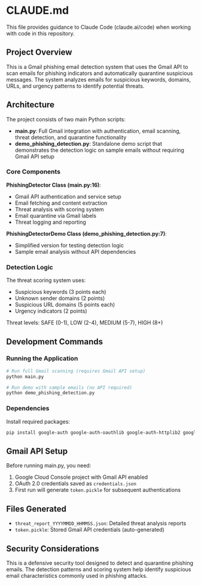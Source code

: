 # CLAUDE.md

This file provides guidance to Claude Code (claude.ai/code) when working with code in this repository.

## Project Overview

This is a Gmail phishing email detection system that uses the Gmail API to scan emails for phishing indicators and automatically quarantine suspicious messages. The system analyzes emails for suspicious keywords, domains, URLs, and urgency patterns to identify potential threats.

## Architecture

The project consists of two main Python scripts:

- **main.py**: Full Gmail integration with authentication, email scanning, threat detection, and quarantine functionality
- **demo_phishing_detection.py**: Standalone demo script that demonstrates the detection logic on sample emails without requiring Gmail API setup

### Core Components

**PhishingDetector Class (main.py:16)**:
- Gmail API authentication and service setup
- Email fetching and content extraction  
- Threat analysis with scoring system
- Email quarantine via Gmail labels
- Threat logging and reporting

**PhishingDetectorDemo Class (demo_phishing_detection.py:7)**:
- Simplified version for testing detection logic
- Sample email analysis without API dependencies

### Detection Logic

The threat scoring system uses:
- Suspicious keywords (3 points each)
- Unknown sender domains (2 points)
- Suspicious URL domains (5 points each)
- Urgency indicators (2 points)

Threat levels: SAFE (0-1), LOW (2-4), MEDIUM (5-7), HIGH (8+)

## Development Commands

### Running the Application

```bash
# Run full Gmail scanning (requires Gmail API setup)
python main.py

# Run demo with sample emails (no API required)
python demo_phishing_detection.py
```

### Dependencies

Install required packages:
```bash
pip install google-auth google-auth-oauthlib google-auth-httplib2 google-api-python-client
```

## Gmail API Setup

Before running main.py, you need:
1. Google Cloud Console project with Gmail API enabled
2. OAuth 2.0 credentials saved as `credentials.json`
3. First run will generate `token.pickle` for subsequent authentications

## Files Generated

- `threat_report_YYYYMMDD_HHMMSS.json`: Detailed threat analysis reports
- `token.pickle`: Stored Gmail API credentials (auto-generated)

## Security Considerations

This is a defensive security tool designed to detect and quarantine phishing emails. The detection patterns and scoring system help identify suspicious email characteristics commonly used in phishing attacks.